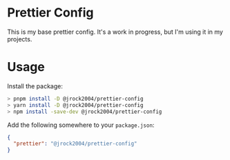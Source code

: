 # Prettier Config

This is my base prettier config. It's a work in progress, but I'm using it in my projects.

# Usage

Install the package:

```bash
> pnpm install -D @jrock2004/prettier-config
> yarn install -D @jrock2004/prettier-config
> npm install -save-dev @jrock2004/prettier-config
```

Add the following somewhere to your `package.json`:

```json
{
  "prettier": "@jrock2004/prettier-config"
}
```
